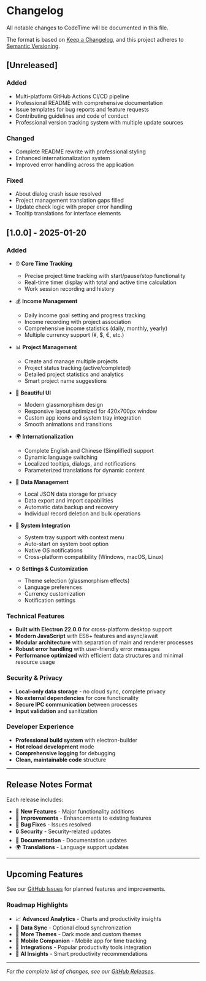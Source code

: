 # Changelog

All notable changes to CodeTime will be documented in this file.

The format is based on [Keep a Changelog](https://keepachangelog.com/en/1.0.0/),
and this project adheres to [Semantic Versioning](https://semver.org/spec/v2.0.0.html).

## [Unreleased]

### Added
- Multi-platform GitHub Actions CI/CD pipeline
- Professional README with comprehensive documentation
- Issue templates for bug reports and feature requests
- Contributing guidelines and code of conduct
- Professional version tracking system with multiple update sources

### Changed
- Complete README rewrite with professional styling
- Enhanced internationalization system
- Improved error handling across the application

### Fixed
- About dialog crash issue resolved
- Project management translation gaps filled
- Update check logic with proper error handling
- Tooltip translations for interface elements

## [1.0.0] - 2025-01-20

### Added
- ⏰ **Core Time Tracking**
  - Precise project time tracking with start/pause/stop functionality
  - Real-time timer display with total and active time calculation
  - Work session recording and history

- 💰 **Income Management**
  - Daily income goal setting and progress tracking
  - Income recording with project association
  - Comprehensive income statistics (daily, monthly, yearly)
  - Multiple currency support (¥, $, €, etc.)

- 📊 **Project Management**
  - Create and manage multiple projects
  - Project status tracking (active/completed)
  - Detailed project statistics and analytics
  - Smart project name suggestions

- 🎨 **Beautiful UI**
  - Modern glassmorphism design
  - Responsive layout optimized for 420x700px window
  - Custom app icons and system tray integration
  - Smooth animations and transitions

- 🌍 **Internationalization**
  - Complete English and Chinese (Simplified) support
  - Dynamic language switching
  - Localized tooltips, dialogs, and notifications
  - Parameterized translations for dynamic content

- 💾 **Data Management**
  - Local JSON data storage for privacy
  - Data export and import capabilities
  - Automatic data backup and recovery
  - Individual record deletion and bulk operations

- 🔧 **System Integration**
  - System tray support with context menu
  - Auto-start on system boot option
  - Native OS notifications
  - Cross-platform compatibility (Windows, macOS, Linux)

- ⚙️ **Settings & Customization**
  - Theme selection (glassmorphism effects)
  - Language preferences
  - Currency customization
  - Notification settings

### Technical Features
- **Built with Electron 22.0.0** for cross-platform desktop support
- **Modern JavaScript** with ES6+ features and async/await
- **Modular architecture** with separation of main and renderer processes
- **Robust error handling** with user-friendly error messages
- **Performance optimized** with efficient data structures and minimal resource usage

### Security & Privacy
- **Local-only data storage** - no cloud sync, complete privacy
- **No external dependencies** for core functionality
- **Secure IPC communication** between processes
- **Input validation** and sanitization

### Developer Experience
- **Professional build system** with electron-builder
- **Hot reload development** mode
- **Comprehensive logging** for debugging
- **Clean, maintainable code** structure

---

## Release Notes Format

Each release includes:
- 🎉 **New Features** - Major functionality additions
- 🔧 **Improvements** - Enhancements to existing features
- 🐛 **Bug Fixes** - Issues resolved
- 🔒 **Security** - Security-related updates
- 📖 **Documentation** - Documentation updates
- 🌍 **Translations** - Language support updates

---

## Upcoming Features

See our [GitHub Issues](https://github.com/abnb0208/CodeTime/issues) for planned features and improvements.

### Roadmap Highlights
- 📈 **Advanced Analytics** - Charts and productivity insights
- 🔄 **Data Sync** - Optional cloud synchronization
- 🎨 **More Themes** - Dark mode and custom themes
- 📱 **Mobile Companion** - Mobile app for time tracking
- 🔌 **Integrations** - Popular productivity tools integration
- 🤖 **AI Insights** - Smart productivity recommendations

---

*For the complete list of changes, see our [GitHub Releases](https://github.com/abnb0208/CodeTime/releases).* 